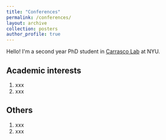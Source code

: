 ```yaml
---
title: "Conferences"
permalink: /conferences/
layout: archive
collection: posters
author_profile: true
---
```



Hello! I'm a second year PhD student in [Carrasco Lab](https://wp.nyu.edu/carrascolab/) at NYU.

Academic interests
------
1. xxx
2. xxx

Others
------
1. xxx
2. xxx


